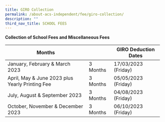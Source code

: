 ```yaml
---
title: GIRO Collection
permalink: /about-acs-independent/fee/giro-collection/
description: ""
third_nav_title: SCHOOL FEES
---
```

**Collection of School Fees and Miscellaneous Fees**

| Months                                          |          |    GIRO Deduction Dates |
|-------------------------------------------------|----------|-------------------------|
| January, February & March 2023                  | 3 Months | 17/03/2023 (Friday)     |
| April, May & June 2023 plus Yearly Printing Fee | 3 Months | 05/05/2023 (Friday)     |
| July, August & September 2023                   | 3 Months | 04/08/2023 (Friday)     |
| October, November & December 2023               | 3 Months | 06/10/2023 (Friday)     |
